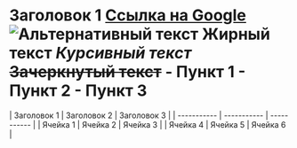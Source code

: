 # Заголовок 1 [Ссылка на Google](https://www.google.com) ![Альтернативный текст](https://via.placeholder.com/150) **Жирный текст** *Курсивный текст* ~~Зачеркнутый текст~~ - Пункт 1 - Пункт 2 - Пункт 3
| Заголовок 1 | Заголовок 2 | Заголовок 3 | | ----------- | ----------- | ----------- | | Ячейка 1 | Ячейка 2 | Ячейка 3 | | Ячейка 4 | Ячейка 5 | Ячейка 6 |
